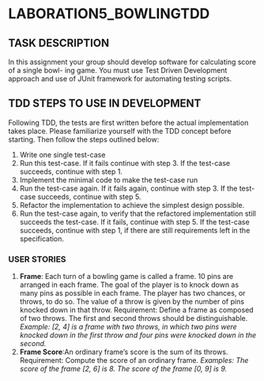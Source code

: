 # LABORATION5_BOWLINGTDD


## TASK DESCRIPTION
In this assignment your group should develop software for calculating score of a single bowl-
ing game.  You must use Test Driven Development approach and use of JUnit framework for
automating testing scripts.

## TDD STEPS TO USE IN DEVELOPMENT
Following TDD, the tests are first written before the actual implementation takes place. Please
familiarize  yourself  with  the  TDD  concept  before  starting.   Then  follow  the  steps  outlined
below:

1. Write one single test-case
2. Run this test-case.  If it fails continue with step 3.  If the test-case succeeds, continue
with step 1.
3. Implement the minimal code to make the test-case run
4. Run the test-case again. If it fails again, continue with step 3. If the test-case succeeds,
continue with step 5.
5. Refactor the implementation to achieve the simplest design possible.
6. Run the test-case again, to verify that the refactored implementation still succeeds the
test-case.  If it fails, continue with step 5.  If the test-case succeeds, continue with step
1, if there are still requirements left in the specification.

### USER STORIES
1. **Frame**: Each turn of a bowling game is called a frame. 10 pins are arranged in each frame.
The goal of the player is to knock down as many pins as possible in each frame.  The player
has two chances, or throws, to do so. The value of a throw is given by the number of pins
knocked down in that throw. Requirement: Define a frame as composed of two throws.  The
first and second throws should be distinguishable.
_Example: [2, 4] is a frame with two throws, in which two pins were knocked down in the
first throw and four pins were knocked down in the second._
2. **Frame Score**:An ordinary frame’s score is the sum of its throws. Requirement: Compute
the score of an ordinary frame.
_Examples: The score of the frame [2, 6] is 8. The score of the frame [0, 9] is 9._
